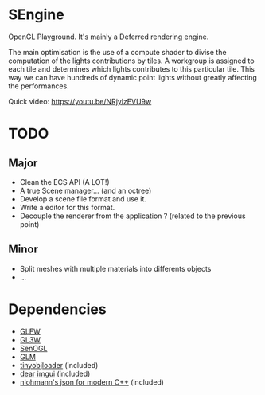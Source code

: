 # SEngine

OpenGL Playground.
It's mainly a Deferred rendering engine.

The main optimisation is the use of a compute shader to divise the computation of the lights contributions by tiles. A workgroup is assigned to each tile and determines which lights contributes to this particular tile. This way we can have hundreds of dynamic point lights without greatly affecting the performances. 

Quick video:
https://youtu.be/NRjylzEVU9w

# TODO
## Major
 * Clean the ECS API (A LOT!)
 * A true Scene manager... (and an octree)
 * Develop a scene file format and use it.
 * Write a editor for this format.
 * Decouple the renderer from the application ? (related to the previous point)

## Minor
 * Split meshes with multiple materials into differents objects
 * ...

# Dependencies

 * [GLFW](http://www.glfw.org/)
 * [GL3W](https://github.com/skaslev/gl3w)
 * [SenOGL](https://github.com/Senryoku/SenOGL)
 * [GLM](http://glm.g-truc.net/0.9.7/index.html)
 * [tinyobjloader](https://github.com/syoyo/tinyobjloader) (included)
 * [dear imgui](https://github.com/ocornut/imgui) (included)
 * [nlohmann's json for modern C++](https://github.com/nlohmann/json) (included)
